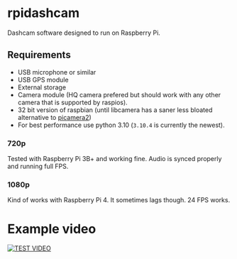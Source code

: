 # rpidashcam
Dashcam software designed to run on Raspberry Pi.


## Requirements
* USB microphone or similar
* USB GPS module
* External storage
* Camera module (HQ camera prefered but should work with any other camera that is supported by raspios).
* 32 bit version of raspbian (until libcamera has a saner less bloated alternative to [picamera2](https://github.com/raspberrypi/picamera2))
* For best performance use python 3.10 (`3.10.4` is currently the newest). 

### 720p
Tested with Raspberry Pi 3B+ and working fine. Audio is synced properly and running full FPS.

### 1080p
Kind of works with Raspberry Pi 4. It sometimes lags though. 24 FPS works.


# Example video
[![TEST VIDEO](https://img.youtube.com/vi/N6YJ4wGo5z8/0.jpg)](https://www.youtube.com/watch?v=N6YJ4wGo5z8)
